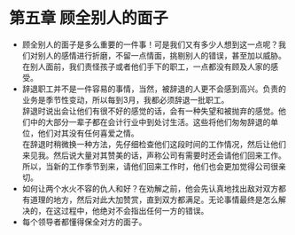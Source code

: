 # 第五章 顾全别人的面子
- 顾全别人的面子是多么重要的一件事！可是我们又有多少人想到这一点呢？我们对别人的感情进行折磨，不留一点情面，挑剔别人的错误，甚至加以威胁。在别人面前，我们责怪孩子或者他们手下的职工，一点都没有顾及人家的感受。
- 辞退职工并不是一件容易的事情，当然，被辞退的人更不会感到高兴。负责的业务是季节性变动，所以每到3月，我都必须辞退一批职工。      
辞退时说出会让他们有很不好的感觉的话，会有一种失望和被抛弃的感觉。他们中的大部分一辈子都在会计行业中到处讨生活。这些将他们匆匆辞退的单位，他们对其没有任何喜爱之情。    
在辞退时稍微换一种方法，先仔细检查他们这段时间的工作情况，然后让他们来见我。然后说大量对其赞美的话，声称公司有需要时还会请他们回来工作。所以，当新的工作季节到来，请他们回来工作时，他们也会更加觉得公司很亲切。  
- 如何让两个水火不容的仇人和好？在劝解之前，他会先认真地找出敌对双方都有道理的地方，然后对此大加赞赏，直到双方都满足。无论事情最终是怎么解决的，在这过程中，他绝对不会指出任何一方的错误。
- 每个领导者都懂得保全对方的面子。